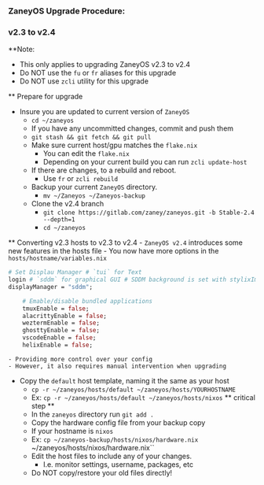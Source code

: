 <h3>ZaneyOS Upgrade Procedure:</h3>

### v2.3 to v2.4

**Note:

- This only applies to upgrading ZaneyOS v2.3 to v2.4
- Do NOT use the `fu` or `fr` aliases for this upgrade
- Do NOT use `zcli` utility for this upgrade

** Prepare for upgrade

- Insure you are updated to current version of `ZaneyOS`
  - `cd ~/zaneyos`
  - If you have any uncommitted changes, commit and push them
  - `git stash && git fetch && git pull`
  - Make sure current host/gpu matches the `flake.nix`
    - You can edit the `flake.nix`
    - Depending on your current build you can run `zcli update-host`
  - If there are changes, to a rebuild and reboot.
    - Use `fr` or `zcli rebuild`
  - Backup your current `ZaneyOS` directory.
    - `mv ~/Zaneyos ~/Zaneyos-backup`
  - Clone the v2.4 branch
    - `git clone https://gitlab.com/zaney/zaneyos.git -b Stable-2.4 --depth=1`
    - `cd ~/zaneyos`

** Converting v2.3 hosts to v2.3 to v2.4 - `ZaneyOS v2.4` introduces some new
features in the hosts file - You now have more options in the
`hosts/hostname/variables.nix`

```nix
# Set Displau Manager # `tui` for Text
login # `sddm` for graphical GUI # SDDM background is set with stylixImage
displayManager = "sddm";

    # Emable/disable bundled applications
    tmuxEnable = false;
    alacrittyEnable = false;
    weztermEnable = false;
    ghosttyEnable = false;
    vscodeEnable = false;
    helixEnable = false;
```

    - Providing more control over your config 
    - However, it also requires manual intervention when upgrading

- Copy the `default` host template, naming it the same as your host
  - `cp -r ~/zaneyos/hosts/default ~/zaneyos/hosts/YOURHOSTNAME`
  - Ex: `cp -r ~/zaneyos/hosts/default ~/zaneyos/hosts/nixos` ** critical step
    **
  - In the `zaneyos` directory run `git add .`
  - Copy the hardware config file from your backup copy
  - If your hostname is `nixos`
  - Ex: `cp ~/zaneyos-backup/hosts/nixos/hardware.nix`
    ~/zaneyos/hosts/nixos/hardware.nix``
  - Edit the host files to include any of your changes.
    - I.e. monitor settings, username, packages, etc
  - Do NOT copy/restore your old files directly!

```
```
